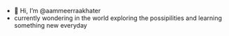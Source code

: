 - 👋 Hi, I’m @aammeerraakhater
- currently wondering in the world exploring the possipilities and learning something new everyday 



<!---
aammeerraakhater/aammeerraakhater is a ✨ special ✨ repository because its `README.md` (this file) appears on your GitHub profile.
You can click the Preview link to take a look at your changes.
--->
